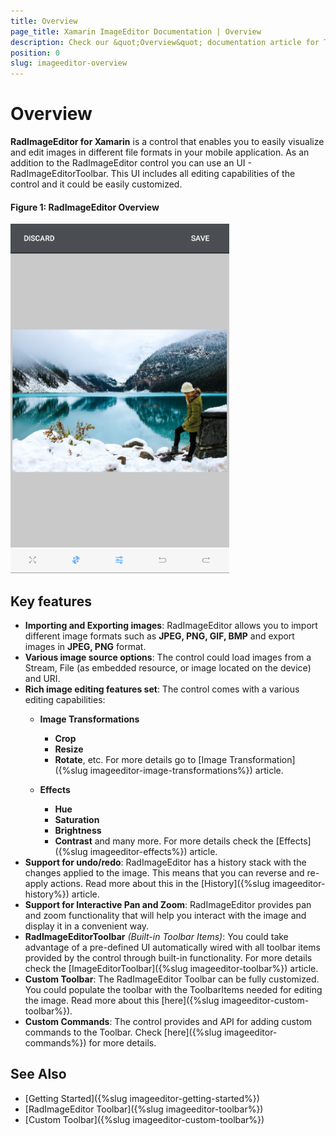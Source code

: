 ```yaml
---
title: Overview
page_title: Xamarin ImageEditor Documentation | Overview
description: Check our &quot;Overview&quot; documentation article for Telerik ImageEditor for Xamarin control.
position: 0
slug: imageeditor-overview
---
```


# Overview #

**RadImageEditor for Xamarin** is a control that enables you to easily visualize and edit images in different file formats in your mobile application. As an addition to the RadImageEditor control you can use an UI - RadImageEditorToolbar. This UI includes all editing capabilities of the control and it could be easily customized.

#### Figure 1: RadImageEditor Overview

![ImageEditor Overview](images/imageeditor-overview.png "ImageEditor Overview")

## Key features

* **Importing and Exporting images**: RadImageEditor allows you to import different image formats such as **JPEG, PNG, GIF, BMP** and export images in **JPEG, PNG** format.
* **Various image source options**: The control could load images from a Stream, File (as embedded resource, or image located on the device) and URI.
* **Rich image editing features set**: The control comes with a various editing capabilities: 
	* **Image Transformations**
		* **Crop**
		* **Resize**
		* **Rotate**, etc. For more details go to [Image Transformation]({%slug imageeditor-image-transformations%}) article.
	
	* **Effects**
		* **Hue**
		* **Saturation**
		* **Brightness**
		* **Contrast** and many more. For more details check the [Effects]({%slug imageeditor-effects%}) article.
* **Support for undo/redo**: RadImageEditor has a history stack with the changes applied to the image. This means that you can reverse and re-apply actions. Read more about this in the [History]({%slug imageeditor-history%}) article.
* **Support for Interactive Pan and Zoom**: RadImageEditor provides pan and zoom functionality that will help you interact with the image and display it in a convenient way.
* **RadImageEditorToolbar** *(Built-in Toolbar Items)*: You could take advantage of a pre-defined UI automatically wired with all toolbar items provided by the control through built-in functionality. For more details check the [ImageEditorToolbar]({%slug imageeditor-toolbar%}) article.
* **Custom Toolbar**: The RadImageEditor Toolbar can be fully customized. You could populate the toolbar with the ToolbarItems needed for editing the image. Read more about this [here]({%slug imageeditor-custom-toolbar%}).
* **Custom Commands**: The control provides and API for adding custom commands to the Toolbar. Check [here]({%slug imageeditor-commands%}) for more details.

## See Also

- [Getting Started]({%slug imageeditor-getting-started%})
- [RadImageEditor Toolbar]({%slug imageeditor-toolbar%})
- [Custom Toolbar]({%slug imageeditor-custom-toolbar%})
